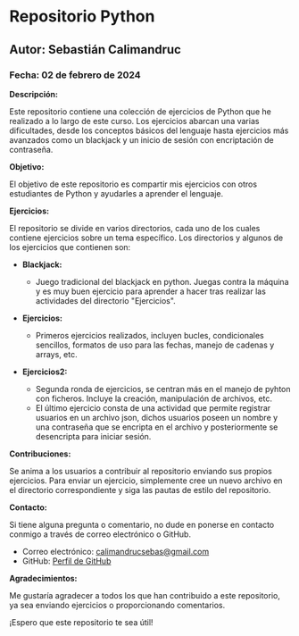 
# Repositorio Python
## Autor: Sebastián Calimandruc
### Fecha: 02 de febrero de 2024

**Descripción:**

Este repositorio contiene una colección de ejercicios de Python que he realizado a lo largo de este curso. Los ejercicios abarcan una varias dificultades, desde los conceptos básicos del lenguaje hasta ejercicios más avanzados como un blackjack y un inicio de sesión con encriptación de contraseña.

**Objetivo:**

El objetivo de este repositorio es compartir mis ejercicios con otros estudiantes de Python y ayudarles a aprender el lenguaje.

**Ejercicios:**

El repositorio se divide en varios directorios, cada uno de los cuales contiene ejercicios sobre un tema específico. Los directorios y algunos de los ejercicios que contienen son:

- **Blackjack:**
  - Juego tradicional del blackjack en python. Juegas contra la máquina y es muy buen ejercicio para aprender a hacer tras realizar las actividades del directorio "Ejercicios".

- **Ejercicios:**
  - Primeros ejercicios realizados, incluyen bucles, condicionales sencillos, formatos de uso para las fechas, manejo de cadenas y arrays, etc.

- **Ejercicios2:**
  - Segunda ronda de ejercicios, se centran más en el manejo de pyhton con ficheros. Incluye la creación, manipulación de archivos, etc. 
  - El último ejercicio consta de una actividad que permite registrar usuarios en un archivo json, dichos usuarios poseen un nombre y una contraseña que se encripta en el archivo y posteriormente se desencripta para iniciar sesión.

**Contribuciones:**

Se anima a los usuarios a contribuir al repositorio enviando sus propios ejercicios. Para enviar un ejercicio, simplemente cree un nuevo archivo en el directorio correspondiente y siga las pautas de estilo del repositorio.

**Contacto:**

Si tiene alguna pregunta o comentario, no dude en ponerse en contacto conmigo a través de correo electrónico o GitHub.

- Correo electrónico: [calimandrucsebas@gmail.com](mailto:calimandrucsebas@gmail.com)
- GitHub: [Perfil de GitHub](https://github.com/msebas55)

**Agradecimientos:**

Me gustaría agradecer a todos los que han contribuido a este repositorio, ya sea enviando ejercicios o proporcionando comentarios.

¡Espero que este repositorio te sea útil!
